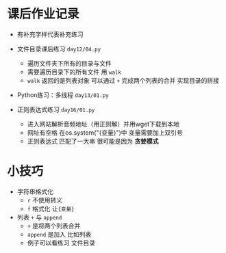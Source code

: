 # 课后作业记录
- 有补充字样代表补充练习

- 文件目录课后练习 `day12/04.py`
  - 遍历文件夹下所有的目录与文件
  - 需要遍历目录下的所有文件 用 `walk`
  - `walk` 返回的是列表对象 可以通过 `+` 完成两个列表的合并  实现目录的拼接
- Python练习：多线程 `day13/01.py`
- 正则表达式练习 `day16/01.py`
  - 进入网站解析音频地址（用正则解）并用wget下载到本地
  - 网址有空格 在os.system("{变量}")中 变量需要加上双引号
  - 正则表达式 匹配了一大串 很可能是因为 **贪婪模式** 



# 小技巧
- 字符串格式化
  - `r` 不使用转义
  - `f` 格式化 让`{变量}`
- 列表 `+` 与 `append`
  - `+` 是将两个列表合并
  - `append` 是加入 比如列表
  - 例子可以看练习 文件目录